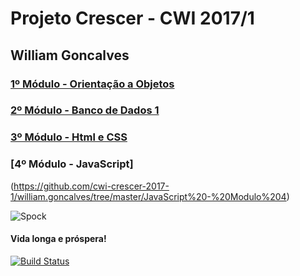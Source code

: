 # Projeto Crescer - CWI 2017/1

## William Goncalves

### [1º Módulo - Orientação a Objetos](https://github.com/cwi-crescer-2017-1/william.goncalves/tree/master/CavaleirosDoZodiacoModulo1)
### [2º Módulo - Banco de Dados 1](https://github.com/cwi-crescer-2017-1/william.goncalves/tree/master/Banco%20de%20Dados%20-%20Modulo%202)
### [3º Módulo - Html e CSS](https://github.com/cwi-crescer-2017-1/william.goncalves/tree/master/HTML%20e%20CSS%20-%20Modulo%203)
### [4º Módulo - JavaScript]
(https://github.com/cwi-crescer-2017-1/william.goncalves/tree/master/JavaScript%20-%20Modulo%204)

![Spock](http://indicetj.com/pdf/95_ehoba_iehova_jehova.jpg)

#### Vida longa e próspera!

[![Build Status](https://travis-ci.org/cwi-crescer-2017-1/william.goncalves.svg?branch=master)](https://travis-ci.org/cwi-crescer-2017-1/william.goncalves)
